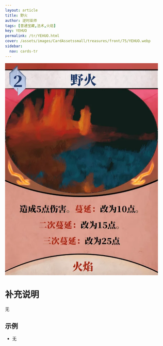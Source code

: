 ```yaml
---
layout: article
title: 野火
author: 逆时巫师
tags: [普通宝藏,法术,火焰]
key: YEHUO
permalink: /tr/YEHUO.html
cover: /assets/images/CardAssetssmall/treasures/front/75/YEHUO.webp
sidebar:
  nav: cards-tr
---
```

![](/assets/images/CardAssets/treasures/front/75/YEHUO.webp)

# 补充说明

无

## 示例

* 无